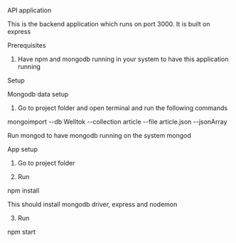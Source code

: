 API application

This is the backend application which runs on port 3000. It is built on express

Prerequisites

1) Have npm and mongodb running in your system to have this application running

Setup

Mongodb data setup

1) Go to project folder and open terminal and run the following commands

mongoimport --db Welltok --collection article --file article.json --jsonArray

Run mongod to have mongodb running on the system
mongod

App setup
1) Go to project folder

2) Run 

npm install 

This should install mongodb driver, express and nodemon

3) Run 

npm start
